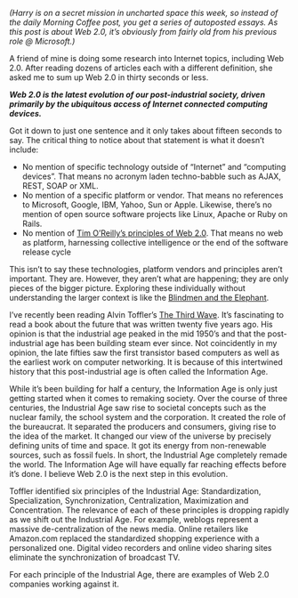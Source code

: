 *(Harry is on a secret mission in uncharted space this week, so instead
of the daily Morning Coffee post, you get a series of autoposted essays.
As this post is about Web 2.0, it’s obviously from fairly old from his
previous role @ Microsoft.)*

A friend of mine is doing some research into Internet topics, including
Web 2.0. After reading dozens of articles each with a different
definition, she asked me to sum up Web 2.0 in thirty seconds or less.

***Web 2.0 is the latest evolution of our post-industrial society,
driven primarily by the ubiquitous access of Internet connected
computing devices.***

Got it down to just one sentence and it only takes about fifteen seconds
to say. The critical thing to notice about that statement is what it
doesn’t include:

-   No mention of specific technology outside of “Internet” and
    “computing devices”. That means no acronym laden techno-babble such
    as AJAX, REST, SOAP or XML.
-   No mention of a specific platform or vendor. That means no
    references to Microsoft, Google, IBM, Yahoo, Sun or Apple. Likewise,
    there’s no mention of open source software projects like Linux,
    Apache or Ruby on Rails.
-   No mention of [Tim O’Reilly’s principles of Web
    2.0](http://www.oreillynet.com/pub/a/oreilly/tim/news/2005/09/30/what-is-web-20.html).
    That means no web as platform, harnessing collective intelligence or
    the end of the software release cycle

This isn’t to say these technologies, platform vendors and principles
aren’t important. They are. However, they aren’t what are happening;
they are only pieces of the bigger picture. Exploring these individually
without understanding the larger context is like the [Blindmen and the
Elephant](http://en.wikisource.org/wiki/The_Blindmen_and_the_Elephant).

I’ve recently been reading Alvin Toffler’s [The Third
Wave](http://www.toffler.com/thetofflers/books/books_the_third_wave.shtml).
It’s fascinating to read a book about the future that was written twenty
five years ago. His opinion is that the industrial age peaked in the mid
1950’s and that the post-industrial age has been building steam ever
since. Not coincidently in my opinion, the late fifties saw the first
transistor based computers as well as the earliest work on computer
networking. It is because of this intertwined history that this
post-industrial age is often called the Information Age.

While it’s been building for half a century, the Information Age is only
just getting started when it comes to remaking society. Over the course
of three centuries, the Industrial Age saw rise to societal concepts
such as the nuclear family, the school system and the corporation. It
created the role of the bureaucrat. It separated the producers and
consumers, giving rise to the idea of the market. It changed our view of
the universe by precisely defining units of time and space. It got its
energy from non-renewable sources, such as fossil fuels. In short, the
Industrial Age completely remade the world. The Information Age will
have equally far reaching effects before it’s done. I believe Web 2.0 is
the next step in this evolution.

Toffler identified six principles of the Industrial Age:
Standardization, Specialization, Synchronization, Centralization,
Maximization and Concentration. The relevance of each of these
principles is dropping rapidly as we shift out the Industrial Age. For
example, weblogs represent a massive de-centralization of the news
media. Online retailers like Amazon.com replaced the standardized
shopping experience with a personalized one. Digital video recorders and
online video sharing sites eliminate the synchronization of broadcast
TV.

For each principle of the Industrial Age, there are examples of Web 2.0
companies working against it.
